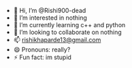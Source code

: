 - 👋 Hi, I’m @Rishi900-dead
- 👀 I’m interested in nothing
- 🌱 I’m currently learning c++ and python
- 💞️ I’m looking to collaborate on nothing
- 📫 rishikhaparde13@gmail.com
- 😄 Pronouns: really?
- ⚡ Fun fact: im stupid

<!---
Rishi900-dead/Rishi900-dead is a ✨ special ✨ repository because its `README.md` (this file) appears on your GitHub profile.
You can click the Preview link to take a look at your changes.
--->
